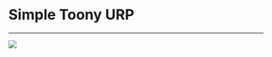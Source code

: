 # Simple Toony URP
------
![](https://static.wixstatic.com/media/3a7fb2_eb8491021ff84a8aa0edd63cca429b10~mv2.gif)

